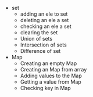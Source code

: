 + set
    - adding an ele to set
    - deleting an ele a set
    - checking an ele a set
    - clearing the set
    - Union of sets
    - Intersection of sets
    - Difference of set
+ Map
    - Creating an empty Map
    - Creating an Map from array
    - Adding values to the Map
    - Getting a value from Map
    - Checking key in Map